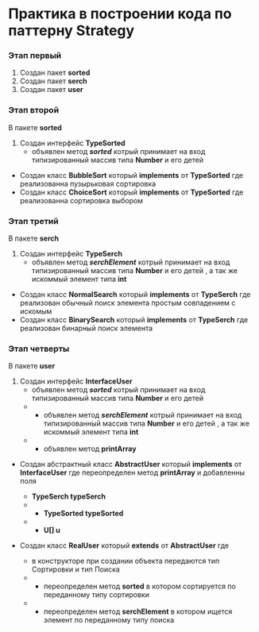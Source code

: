 # Практика в построении кода по паттерну Strategy

### Этап первый 
1. Создан пакет **sorted**
2. Создан пакет **serch**
3. Создан пакет **user**

### Этап второй
В пакете **sorted**
1.  Создан интерфейс **TypeSorted** 
	* объявлен метод ***sorted*** котрый принимает на 
	вход типизированный массив типа **Number** и его детей
* Создан класс **BubbleSort** который **implements** от **TypeSorted**
где реализованна пузырьковая сортировка
* Создан класс **ChoiceSort** который **implements** от **TypeSorted**
где реализованна сортировка выбором

### Этап третий
В пакете **serch**
1.  Создан интерфейс **TypeSerch** 
	* объявлен метод ***serchElement*** котрый принимает на 
	вход типизированный массив типа **Number** и его детей , 
	а так же искоммый элемент типа **int**
* Создан класс **NormalSearch** который **implements** от **TypeSerch**
где реализован обычный поиск элемента простым совпадением с искомым
* Создан класс **BinarySearch** который **implements** от **TypeSerch**
где реализован бинарный поиск элемента

### Этап четверты
В пакете **user**
1.  Создан интерфейс **InterfaceUser** 
	- объявлен метод ***sorted*** котрый принимает на 
	вход типизированный массив типа **Number** и его детей
	* - объявлен метод ***serchElement*** котрый принимает на 
	вход типизированный массив типа **Number** и его детей , 
	а так же искоммый элемент типа **int** 
	* - объявлен метод **printArray**
	
* Создан абстрактный класс **AbstractUser** который **implements** от **InterfaceUser**
где переопределен метод **printArray** и добавленны поля 
	- **TypeSerch typeSerch**
	* - **TypeSorted typeSorted** 
	* - **U[] u**

* Создан класс **RealUser** который **extends** от **AbstractUser**
где 
	- в конструкторе при создании объекта передаются тип Сортировки и тип Поиска
	* - переопределен метод **sorted** в котором сортируется по переданному типу сортировки
	* - переопределен метод **serchElement** в котором ищется элемент по переданному типу поиска
	
 
